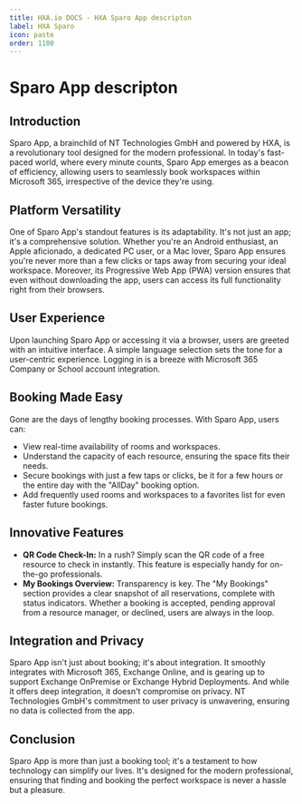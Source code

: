 ```yaml
---
title: HXA.io DOCS - HXA Sparo App descripton
label: HXA Sparo
icon: paste
order: 1100
---
```

# Sparo App descripton

## Introduction
Sparo App, a brainchild of NT Technologies GmbH and powered by HXA, is a revolutionary tool designed for the modern professional. In today's fast-paced world, where every minute counts, Sparo App emerges as a beacon of efficiency, allowing users to seamlessly book workspaces within Microsoft 365, irrespective of the device they're using.

## Platform Versatility
One of Sparo App's standout features is its adaptability. It's not just an app; it's a comprehensive solution. Whether you're an Android enthusiast, an Apple aficionado, a dedicated PC user, or a Mac lover, Sparo App ensures you're never more than a few clicks or taps away from securing your ideal workspace. Moreover, its Progressive Web App (PWA) version ensures that even without downloading the app, users can access its full functionality right from their browsers.

## User Experience
Upon launching Sparo App or accessing it via a browser, users are greeted with an intuitive interface. A simple language selection sets the tone for a user-centric experience. Logging in is a breeze with Microsoft 365 Company or School account integration.

## Booking Made Easy
Gone are the days of lengthy booking processes. With Sparo App, users can:
- View real-time availability of rooms and workspaces.
- Understand the capacity of each resource, ensuring the space fits their needs.
- Secure bookings with just a few taps or clicks, be it for a few hours or the entire day with the "AllDay" booking option.
- Add frequently used rooms and workspaces to a favorites list for even faster future bookings.

## Innovative Features
- **QR Code Check-In:** In a rush? Simply scan the QR code of a free resource to check in instantly. This feature is especially handy for on-the-go professionals.
- **My Bookings Overview:** Transparency is key. The "My Bookings" section provides a clear snapshot of all reservations, complete with status indicators. Whether a booking is accepted, pending approval from a resource manager, or declined, users are always in the loop.

## Integration and Privacy
Sparo App isn't just about booking; it's about integration. It smoothly integrates with Microsoft 365, Exchange Online, and is gearing up to support Exchange OnPremise or Exchange Hybrid Deployments. And while it offers deep integration, it doesn't compromise on privacy. NT Technologies GmbH's commitment to user privacy is unwavering, ensuring no data is collected from the app.

## Conclusion
Sparo App is more than just a booking tool; it's a testament to how technology can simplify our lives. It's designed for the modern professional, ensuring that finding and booking the perfect workspace is never a hassle but a pleasure.